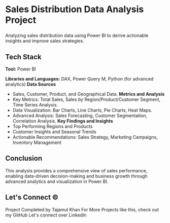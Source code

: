 # Sales Distribution Data Analysis Project

###

Analyzing sales distribution data using Power BI to derive actionable insights and improve sales strategies.

## Tech Stack
**Tool:** Power BI

**Libraries and Languages:** DAX, Power Query M, Python (for advanced analytics)
**Data Sources**
  * Sales, Customer, Product, and Geographical Data.
**Metrics and Analysis**
  * Key Metrics: Total Sales, Sales by Region/Product/Customer Segment, Time Series Analysis.
  * Data Visualization: Bar Charts, Line Charts, Pie Charts, Heat Maps.
  * Advanced Analysis: Sales Forecasting, Customer Segmentation, Correlation Analysis.
**Key Findings and Insights**
* Top Performing Regions and Products
* Customer Insights and Seasonal Trends
* Actionable Recommendations: Sales Strategy, Marketing Campaigns, Inventory Management
## Conclusion

This analysis provides a comprehensive view of sales performance, enabling data-driven decision-making and business growth through advanced analytics and visualization in Power BI.

## Let's Connect ©
Project Completed by Tajamul Khan
For More Projects like this, check out my GitHub
Let's connect over LinkedIn


